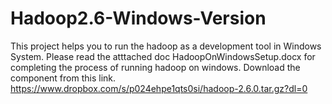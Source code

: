 # Hadoop2.6-Windows-Version
This project helps you to run the hadoop as a development tool in Windows System.
Please read the atttached doc HadoopOnWindowsSetup.docx for completing the process of running hadoop on windows.
Download the component from this link.
https://www.dropbox.com/s/p024ehpe1qts0si/hadoop-2.6.0.tar.gz?dl=0
